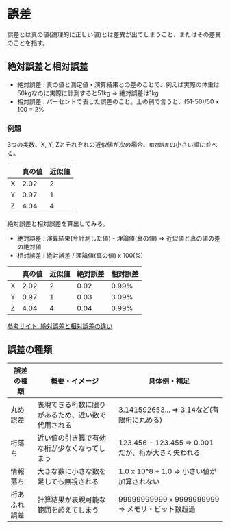 # 誤差

誤差とは真の値(論理的に正しい値)とは差異が出てしまうこと、またはその差異のことを指す。

## 絶対誤差と相対誤差

- 絶対誤差 : 真の値と測定値・演算結果との差のことで、例えば実際の体重は50kgなのに実際に計測すると51kg => 絶対誤差は1kg
- 相対誤差 : パーセントで表した誤差のこと。上の例で言うと、(51-50)/50 x 100 = 2%

### 例題

3つの実数、X, Y, Zとそれぞれの近似値が次の場合、`相対誤差`の小さい順に並べる。

|   | 真の値 | 近似値 |
|---|--------|--------|
| X | 2.02   | 2      |
| Y | 0.97   | 1      |
| Z | 4.04   | 4      |

絶対誤差と相対誤差を算出してみる。

- 絶対誤差 : 演算結果(今計測した値) - 理論値(真の値) => 近似値と真の値の差の絶対値
- 相対誤差 : 絶対誤差 / 理論値(真の値) x 100(%)

|   | 真の値 | 近似値 | 絶対誤差 | 相対誤差 |
|---|--------|--------|----------|----------|
| X | 2.02   | 2      | 0.02     | 0.99%    |
| Y | 0.97   | 1      | 0.03     | 3.09%    |
| Z | 4.04   | 4      | 0.04     | 0.99%    |

[参考サイト: 絶対誤差と相対誤差の違い](https://shikaku.pepenoheya.blog/basic_information_error_4kinds/)

## 誤差の種類

| 誤差の種類   | 概要・イメージ                                      | 具体例・補足                                           |
|--------------|-----------------------------------------------------|--------------------------------------------------------|
| 丸め誤差     | 表現できる桁数に限りがあるため、近い数で代用される  | 3.141592653... => 3.14など(有限桁に丸める)             | 
| 桁落ち       | 近い値の引き算で有効な桁が少なくなってしまう        | 123.456 - 123.455 => 0.001 だが、桁が大きく失われる    |
| 情報落ち     | 大きな数に小さな数を足しても無視される              | 1.0 x 10^8 + 1.0  => 小さい値が加算されない            |   
| 桁あふれ誤差 | 計算結果が表現可能な範囲を超えてしまう              | 99999999999 x 9999999999 => メモリ・ビット数超過       |

